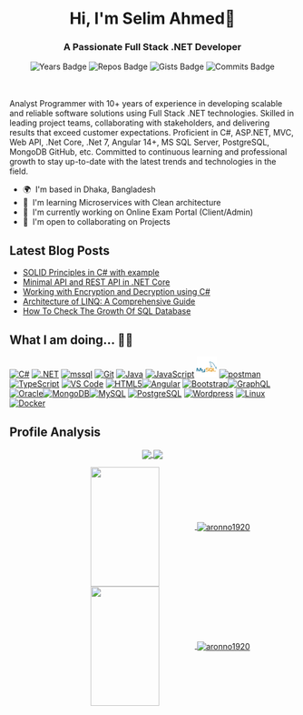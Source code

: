 <h1 align="center">Hi, I'm Selim Ahmed👋</h1>
<h3 align="center">A Passionate Full Stack .NET Developer</h3>
<div align="center">
  <img src="https://badges.pufler.dev/years/Aronno1920" alt="Years Badge">
  <img src="https://badges.pufler.dev/repos/Aronno1920" alt="Repos Badge">
  <img src="https://badges.pufler.dev/gists/Aronno1920" alt="Gists Badge">
  <img src="https://badges.pufler.dev/commits/yearly/Aronno1920" alt="Commits Badge">
</div>
<br /><br />
<p>Analyst Programmer with 10+ years of experience in developing scalable and reliable software solutions using Full Stack .NET technologies. Skilled in leading project teams, collaborating with stakeholders, and delivering results that exceed customer expectations. Proficient in C#, ASP.NET, MVC, Web API, .Net Core, .Net 7, Angular 14+, MS SQL Server, PostgreSQL, MongoDB GitHub, etc. Committed to continuous learning and professional growth to stay up-to-date with the latest trends and technologies in the field.</p>
<ul>
  <li>
    🌍  I'm based in Dhaka, Bangladesh
  </li>
  <li>
    🧠  I'm learning Microservices with Clean architecture
  </li>
  <li>
    🚀  I'm currently working on Online Exam Portal (Client/Admin)
  </li>
  <li>
    🤝  I'm open to collaborating on Projects
  </li>
</ul>
<h2>Latest Blog Posts</h2>
  <ul>
    <li><a href=https://techaid24.com/solid-principles/>SOLID Principles in C# with example</a></li>
    <li><a href=https://techaid24.com/minimal-api-and-rest-apis-in-net-core/>Minimal API and REST API in .NET Core</a></li>
    <li><a href=https://techaid24.com/encryption-and-decryption-using-c/>Working with Encryption and Decryption using C#</a></li>
    <li><a href=https://techaid24.com/architecture-of-linq/>Architecture of LINQ: A Comprehensive Guide</a></li>
    <li><a href=https://techaid24.com/check-growth-of-sql-database/>How To Check The Growth Of SQL Database</a></li>
  </ul>
<h2 align="left">What I am doing... 👨‍💻</h2>
<p align="left">
<a href="https://docs.microsoft.com/en-us/dotnet/csharp/" target="_blank" rel="noreferrer">
  <img src="https://raw.githubusercontent.com/danielcranney/readme-generator/main/public/icons/skills/csharp-colored.svg" width="36" height="36" alt="C#" /></a>
    <a href="https://dotnet.microsoft.com/en-us/" target="_blank" rel="noreferrer">
    <img src="https://raw.githubusercontent.com/danielcranney/readme-generator/main/public/icons/skills/dot-net-colored.svg" width="36" height="36" alt=".NET" /></a>
  <a href="https://www.microsoft.com/en-us/sql-server" target="_blank" rel="nofollow"> 
  <img src="https://www.svgrepo.com/show/303229/microsoft-sql-server-logo.svg" width="36" height="36" style="max-width: 100%;" alt="mssql"/></a>
<a href="https://git-scm.com/" target="_blank" rel="noreferrer">
  <img src="https://raw.githubusercontent.com/danielcranney/readme-generator/main/public/icons/skills/git-colored.svg" width="36" height="36" alt="Git" /></a>
  <a href="https://www.oracle.com/java/" target="_blank" rel="noreferrer">
    <img src="https://raw.githubusercontent.com/danielcranney/readme-generator/main/public/icons/skills/java-colored.svg" width="36" height="36" alt="Java" /></a>
  <a href="https://developer.mozilla.org/en-US/docs/Web/JavaScript" target="_blank" rel="noreferrer">
    <img src="https://raw.githubusercontent.com/danielcranney/readme-generator/main/public/icons/skills/javascript-colored.svg" width="36" height="36" alt="JavaScript" /></a>
<a href="https://www.mysql.com/" target="_blank" rel="nofollow">
  <img src="https://raw.githubusercontent.com/devicons/devicon/master/icons/mysql/mysql-original-wordmark.svg" width="36" height="36" style="max-width: 100%;" alt="MySQL"/></a>
<a href="https://postman.com" target="_blank" rel="nofollow">
  <img src="https://www.vectorlogo.zone/logos/getpostman/getpostman-icon.svg" alt="postman" width="36" height="36" style="max-width: 100%;"/></a>
  <a href="https://www.typescriptlang.org/" target="_blank" rel="noreferrer">
    <img src="https://raw.githubusercontent.com/danielcranney/readme-generator/main/public/icons/skills/typescript-colored.svg" width="36" height="36" alt="TypeScript" /></a>
  <a href="https://code.visualstudio.com/" target="_blank" rel="noreferrer">
    <img src="https://raw.githubusercontent.com/danielcranney/readme-generator/main/public/icons/skills/visualstudiocode.svg" width="36" height="36" alt="VS Code" /></a>
  <a href="https://developer.mozilla.org/en-US/docs/Glossary/HTML5" target="_blank" rel="noreferrer"><img src="https://raw.githubusercontent.com/danielcranney/readme-generator/main/public/icons/skills/html5-colored.svg" width="36" height="36" alt="HTML5" /></a><a href="https://angular.io/" target="_blank" rel="noreferrer"><img src="https://raw.githubusercontent.com/danielcranney/readme-generator/main/public/icons/skills/angularjs-colored.svg" width="36" height="36" alt="Angular" /></a>
  <a href="https://getbootstrap.com/" target="_blank" rel="noreferrer"><img src="https://raw.githubusercontent.com/danielcranney/readme-generator/main/public/icons/skills/bootstrap-colored.svg" width="36" height="36" alt="Bootstrap" /></a><a href="https://graphql.org/" target="_blank" rel="noreferrer"><img src="https://raw.githubusercontent.com/danielcranney/readme-generator/main/public/icons/skills/graphql-colored.svg" width="36" height="36" alt="GraphQL" /></a><a href="https://www.oracle.com/uk/index.html" target="_blank" rel="noreferrer"><img src="https://raw.githubusercontent.com/danielcranney/readme-generator/main/public/icons/skills/oracle-colored.svg" width="36" height="36" alt="Oracle" /></a><a href="https://www.mongodb.com/" target="_blank" rel="noreferrer"><img src="https://raw.githubusercontent.com/danielcranney/readme-generator/main/public/icons/skills/mongodb-colored.svg" width="36" height="36" alt="MongoDB" /></a><a href="https://www.mysql.com/" target="_blank" rel="noreferrer"><img src="https://raw.githubusercontent.com/danielcranney/readme-generator/main/public/icons/skills/mysql-colored.svg" width="36" height="36" alt="MySQL" /></a>
  <a href="https://www.postgresql.org/" target="_blank" rel="noreferrer">
    <img src="https://raw.githubusercontent.com/danielcranney/readme-generator/main/public/icons/skills/postgresql-colored.svg" width="36" height="36" alt="PostgreSQL" /></a>
  <a href="https://wordpress.com" target="_blank" rel="noreferrer">
    <img src="https://raw.githubusercontent.com/danielcranney/readme-generator/main/public/icons/skills/wordpress-colored.svg" width="36" height="36" alt="Wordpress" /></a>
  <a href="https://www.linux.org" target="_blank" rel="noreferrer">
    <img src="https://raw.githubusercontent.com/danielcranney/readme-generator/main/public/icons/skills/linux-colored.svg" width="36" height="36" alt="Linux" /></a>
  <a href="https://www.docker.com/" target="_blank" rel="noreferrer">
    <img src="https://raw.githubusercontent.com/danielcranney/readme-generator/main/public/icons/skills/docker-colored.svg" width="36" height="36" alt="Docker" /></a>
</p>

<h2>Profile Analysis</h2>
<p align="center">
    <a href="https://github.com/aronno1920#gh-light-mode-only">
        <img height="210em" src="https://github-readme-stats.vercel.app/api?username=aronno1920&count_private=true&show_icons=true&include_all_commits=true&hide_border=true&hide=contribs,prs&line_height=28&theme=graywhite" align = "center"/>
    </a>
    <a href="https://github.com/aronno1920#gh-dark-mode-only">
        <img height="210em" src="https://github-readme-stats.vercel.app/api?username=aronno1920&count_private=true&show_icons=true&include_all_commits=true&hide_border=true&hide=contribs,prs&line_height=28&theme=dark" align = "center"/>
    </a>
</p>

<p align="center">
      <a href="https://github.com/aronno1920#gh-light-mode-only">
        <img height="210em" width="49%" src="https://github-readme-stats.vercel.app/api/top-langs/?username=aronno1920&count_private=true&show_icons=true&include_all_commits=true&layout=compact&hide_border=true&langs_count=10&theme=graywhite" align = "center"/>
        <img height="210em" width="49%" align="center" src="https://github-readme-streak-stats.herokuapp.com/?user=aronno1920&hide_border=true&theme=default" alt="aronno1920" /></a>
      <a href="https://github.com/aronno1920#gh-dark-mode-only">
        <img height="210em" width="49%" src="https://github-readme-stats.vercel.app/api/top-langs/?username=aronno1920&count_private=true&show_icons=true&include_all_commits=true&layout=compact&hide_border=true&langs_count=10&theme=dark" align = "center"/>
        <img height="210em" width="49%" align="center" src="https://github-readme-streak-stats.herokuapp.com/?user=aronno1920&hide_border=true&theme=dark" alt="aronno1920" />
    </a>
</p>


